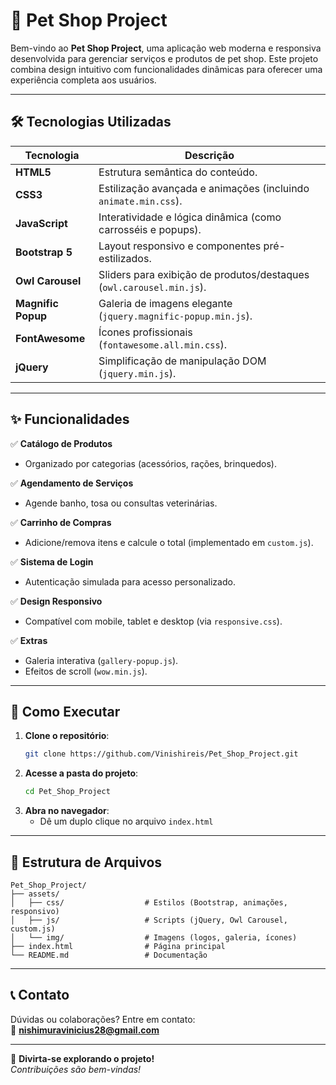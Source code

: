 
# 🐾 Pet Shop Project  

Bem-vindo ao **Pet Shop Project**, uma aplicação web moderna e responsiva desenvolvida para gerenciar serviços e produtos de pet shop. Este projeto combina design intuitivo com funcionalidades dinâmicas para oferecer uma experiência completa aos usuários.  

---

## 🛠️ Tecnologias Utilizadas  

| Tecnologia          | Descrição                                                                 |
|---------------------|---------------------------------------------------------------------------|
| **HTML5**           | Estrutura semântica do conteúdo.                                         |
| **CSS3**            | Estilização avançada e animações (incluindo `animate.min.css`).          |
| **JavaScript**      | Interatividade e lógica dinâmica (como carrosséis e popups).             |
| **Bootstrap 5**     | Layout responsivo e componentes pré-estilizados.                          |
| **Owl Carousel**    | Sliders para exibição de produtos/destaques (`owl.carousel.min.js`).     |
| **Magnific Popup**  | Galeria de imagens elegante (`jquery.magnific-popup.min.js`).            |
| **FontAwesome**     | Ícones profissionais (`fontawesome.all.min.css`).                        |
| **jQuery**          | Simplificação de manipulação DOM (`jquery.min.js`).                      |

---

## ✨ Funcionalidades  

✅ **Catálogo de Produtos**  
- Organizado por categorias (acessórios, rações, brinquedos).  

✅ **Agendamento de Serviços**  
- Agende banho, tosa ou consultas veterinárias.  

✅ **Carrinho de Compras**  
- Adicione/remova itens e calcule o total (implementado em `custom.js`).  

✅ **Sistema de Login**  
- Autenticação simulada para acesso personalizado.  

✅ **Design Responsivo**  
- Compatível com mobile, tablet e desktop (via `responsive.css`).  

✅ **Extras**  
- Galeria interativa (`gallery-popup.js`).  
- Efeitos de scroll (`wow.min.js`).  

---

## 🚀 Como Executar  

1. **Clone o repositório**:  
   ```bash
   git clone https://github.com/Vinishireis/Pet_Shop_Project.git
   ```  
2. **Acesse a pasta do projeto**:  
   ```bash
   cd Pet_Shop_Project
   ```  
3. **Abra no navegador**:  
   - Dê um duplo clique no arquivo `index.html`

---

## 📂 Estrutura de Arquivos  

```plaintext
Pet_Shop_Project/
├── assets/
│   ├── css/                  # Estilos (Bootstrap, animações, responsivo)
│   ├── js/                   # Scripts (jQuery, Owl Carousel, custom.js)
│   └── img/                  # Imagens (logos, galeria, ícones)
├── index.html                # Página principal
└── README.md                 # Documentação
```

---

## 📞 Contato  

Dúvidas ou colaborações? Entre em contato:  
📧 **nishimuravinicius28@gmail.com**  

---

🌟 **Divirta-se explorando o projeto!**  
*Contribuições são bem-vindas!*  